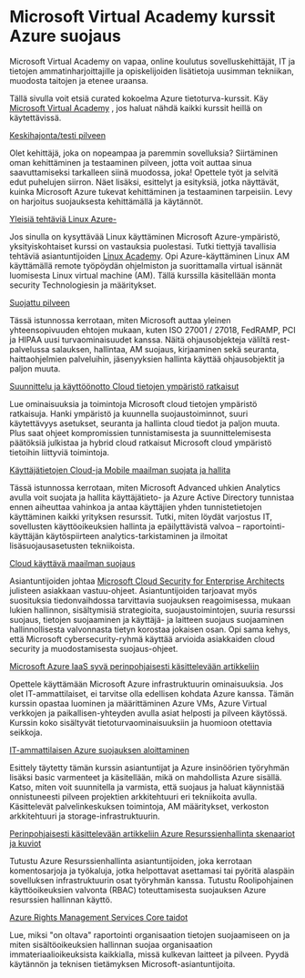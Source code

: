 <properties
   pageTitle="Microsoft Virtual Academy Azure suojauksen kursseja | Microsoft Azure"
   description="Tässä artikkelissa on Azure suojauksen curated kokoelma liittyviä kursseja on Microsoft Virtual Academy.  Microsoft Virtual Academy on vapaa, online koulutus sovelluskehittäjät, IT ja tietojen ammatinharjoittajille ja opiskelijoiden lisätietoja uusimman tekniikan, muodosta taitojen ja etenee uraansa."
   services="security"
   documentationCenter="na"
   authors="TomShinder"
   manager="MBaldwin"
   editor="TomSh"/>

<tags
   ms.service="security"
   ms.devlang="na"
   ms.topic="article"
   ms.tgt_pltfrm="na"
   ms.workload="na"
   ms.date="08/09/2016"
   ms.author="terrylan"/>

# <a name="azure-security-courses-from-microsoft-virtual-academy"></a>Microsoft Virtual Academy kurssit Azure suojaus

Microsoft Virtual Academy on vapaa, online koulutus sovelluskehittäjät, IT ja tietojen ammatinharjoittajille ja opiskelijoiden lisätietoja uusimman tekniikan, muodosta taitojen ja etenee uraansa.

Tällä sivulla voit etsiä curated kokoelma Azure tietoturva-kurssit. Käy [Microsoft Virtual Academy](https://mva.microsoft.com/) , jos haluat nähdä kaikki kurssit heillä on käytettävissä.

[Keskihajonta/testi pilveen](https://mva.microsoft.com/en-us/training-courses/devtest-in-the-cloud-16274?l=9aAijd7LC_2005190311)

Olet kehittäjä, joka on nopeampaa ja paremmin sovelluksia? Siirtäminen oman kehittäminen ja testaaminen pilveen, jotta voit auttaa sinua saavuttamiseksi tarkalleen siinä muodossa, joka! Opettele työt ja selvitä edut puhelujen siirron. Näet lisäksi, esittelyt ja esityksiä, jotka näyttävät, kuinka Microsoft Azure tukevat kehittäminen ja testaaminen tarpeisiin. Levy on harjoitus suojauksesta kehittämällä ja käytännöt.

[Yleisiä tehtäviä Linux Azure-](https://mva.microsoft.com/en-us/training-courses/common-tasks-for-linux-on-azure-16191?l=J0Hvb7qJC_1204668937)

Jos sinulla on kysyttävää Linux käyttäminen Microsoft Azure-ympäristö, yksityiskohtaiset kurssi on vastauksia puolestasi. Tutki tiettyjä tavallisia tehtäviä asiantuntijoiden [Linux Academy](https://linuxacademy.com/). Opi Azure-käyttäminen Linux AM käyttämällä remote työpöydän ohjelmiston ja suorittamalla virtual isännät luomisesta Linux virtual machine (AM). Tällä kurssilla käsitellään monta security Technologiesin ja määritykset.

[Suojattu pilveen](https://mva.microsoft.com/en-us/training-courses/secure-the-cloud-14037?l=lQIkkst0B_5300115881)

Tässä istunnossa kerrotaan, miten Microsoft auttaa yleinen yhteensopivuuden ehtojen mukaan, kuten ISO 27001 / 27018, FedRAMP, PCI ja HIPAA uusi turvaominaisuudet kanssa. Näitä ohjausobjekteja väliltä rest-palvelussa salauksen, hallintaa, AM suojaus, kirjaaminen sekä seuranta, haittaohjelmien palveluihin, jäsenyyksien hallinta käyttää ohjausobjektit ja paljon muuta.

[Suunnittelu ja käyttöönotto Cloud tietojen ympäristö ratkaisut](https://mva.microsoft.com/en-us/training-courses/design-and-implement-cloud-data-platform-solutions-15711?l=jbCdW0j1B_3005244527)

Lue ominaisuuksia ja toimintoja Microsoft cloud tietojen ympäristö ratkaisuja. Hanki ympäristö ja kuunnella suojaustoiminnot, suuri käytettävyys asetukset, seuranta ja hallinta cloud tiedot ja paljon muuta. Plus saat ohjeet kompromissien tunnistamisesta ja suunnittelemisesta päätöksiä julkistaa ja hybrid cloud ratkaisut Microsoft cloud ympäristö tietoihin liittyviä toimintoja.

[Käyttäjätietojen Cloud-ja Mobile maailman suojata ja hallita](https://mva.microsoft.com/en-us/training-courses/manage-and-secure-identities-in-a-cloud-and-mobile-world-14013?l=GIJ2GcvrB_405192797)

Tässä istunnossa kerrotaan, miten Microsoft Advanced uhkien Analytics avulla voit suojata ja hallita käyttäjätieto- ja Azure Active Directory tunnistaa ennen aiheuttaa vahinkoa ja antaa käyttäjien yhden tunnistetietojen käyttäminen kaikki yrityksen resurssit. Tutki, miten löydät varjostus IT, sovellusten käyttöoikeuksien hallinta ja epäilyttävistä valvoa – raportointi-käyttäjän käytöspiirteen analytics-tarkistaminen ja ilmoitat lisäsuojausasetusten tekniikoista.

[Cloud käyttävä maailman suojaus](https://mva.microsoft.com/en-us/training-courses/security-in-a-cloudenabled-world-12725?l=CfLHobAcB_3904300474)

Asiantuntijoiden johtaa [Microsoft Cloud Security for Enterprise Architects](http://www.microsoft.com/download/48121) julisteen asiakkaan vastuu-ohjeet. Asiantuntijoiden tarjoavat myös suosituksia tiedonvaihdossa tarvittavia suojauksen reagoimisessa, mukaan lukien hallinnon, sisältymisiä strategioita, suojaustoimintojen, suuria resurssi suojaus, tietojen suojaaminen ja käyttäjä- ja laitteen suojaus suojaaminen hallinnollisesta valvonnasta tietyn korostaa jokaisen osan. Opi sama kehys, että Microsoft cybersecurity-ryhmä käyttää arvioida asiakkaiden cloud security ja muodostamisesta suojaus-ohjeet.

[Microsoft Azure IaaS syvä perinpohjaisesti käsittelevään artikkeliin](https://mva.microsoft.com/en-us/training-courses/microsoft-azure-iaas-deep-dive-14339?l=PtppYVQgB_8300115888)

Opettele käyttämään Microsoft Azure infrastruktuurin ominaisuuksia. Jos olet IT-ammattilaiset, ei tarvitse olla edellisen kohdata Azure kanssa. Tämän kurssin opastaa luominen ja määrittäminen Azure VMs, Azure Virtual verkkojen ja paikallisen-yhteyden avulla asiat helposti ja pilveen käytössä. Kurssin koko sisältyvät tietoturvaominaisuuksiin ja huomioon otettavia seikkoja.

[IT-ammattilaisen Azure suojauksen aloittaminen](https://mva.microsoft.com/training-courses/getting-started-with-azure-security-for-the-it-professional-11165?l=HfHzCXSAB_7404300474)

Esittely täytetty tämän kurssin asiantuntijat ja Azure insinöörien työryhmän lisäksi basic varmenteet ja käsitellään, mikä on mahdollista Azure sisällä. Katso, miten voit suunnitella ja varmista, että suojaus ja haluat käynnistää onnistuneesti pilveen projektien arkkitehtuuri eri tekniikoita avulla. Käsittelevät palvelinkeskuksen toimintoja, AM määritykset, verkoston arkkitehtuuri ja storage-infrastruktuurin.

[Perinpohjaisesti käsittelevään artikkeliin Azure Resurssienhallinta skenaariot ja kuviot](https://mva.microsoft.com/en-us/training-courses/deep-dive-into-azure-resource-manager-scenarios-and-patterns-13793?l=i1m06ZJYB_7001937557)

Tutustu Azure Resurssienhallinta asiantuntijoiden, joka kerrotaan komentosarjoja ja työkaluja, jotka helpottavat asettamasi tai pyöritä alaspäin sovelluksen infrastruktuurin osat työryhmän kanssa. Tutustu Roolipohjainen käyttöoikeuksien valvonta (RBAC) toteuttamisesta suojauksen Azure resurssien hallinnan käyttö.

[Azure Rights Management Services Core taidot](https://mva.microsoft.com/en-us/training-courses/azure-rights-management-services-core-skills-10500?l=QLoxMwuCB_1805094681)

Lue, miksi "on oltava" raportointi organisaation tietojen suojaamiseen on ja miten sisältöoikeuksien hallinnan suojaa organisaation immateriaalioikeuksista kaikkialla, missä kulkevan laitteet ja pilveen. Pyydä käytännön ja teknisen tietämyksen Microsoft-asiantuntijoita.
